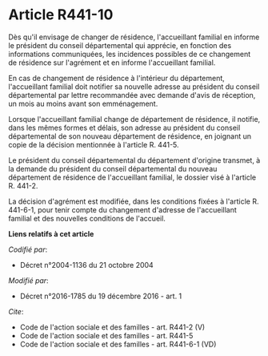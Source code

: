 # Article R441-10

Dès qu'il envisage de changer de résidence, l'accueillant familial en informe le président du conseil départemental qui
apprécie, en fonction des informations communiquées, les incidences possibles de ce changement de résidence sur l'agrément et
en informe l'accueillant familial. 

En cas de changement de résidence à l'intérieur du département, l'accueillant familial doit notifier sa nouvelle adresse au
président du conseil départemental par lettre recommandée avec demande d'avis de réception, un mois au moins avant son
emménagement. 

Lorsque l'accueillant familial change de département de résidence, il notifie, dans les mêmes formes et délais, son adresse
au président du conseil départemental de son nouveau département de résidence, en joignant un copie de la décision mentionnée
à l'article R. 441-5. 

Le président du conseil départemental du département d'origine transmet, à la demande du président du conseil départemental
du nouveau département de résidence de l'accueillant familial, le dossier visé à l'article R. 441-2. 

La décision d'agrément est modifiée, dans les conditions fixées à l'article R. 441-6-1, pour tenir compte du changement
d'adresse de l'accueillant familial et des nouvelles conditions de l'accueil.

**Liens relatifs à cet article**

_Codifié par_:

  - Décret n°2004-1136 du 21 octobre 2004

_Modifié par_:

  - Décret n°2016-1785 du 19 décembre 2016 - art. 1

_Cite_:

  - Code de l'action sociale et des familles - art. R441-2 (V)
  - Code de l'action sociale et des familles - art. R441-5
  - Code de l'action sociale et des familles - art. R441-6-1 (VD)
